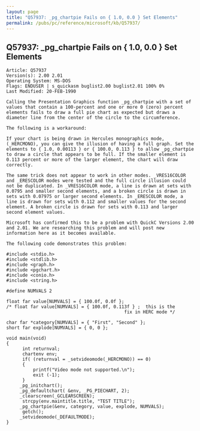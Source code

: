 ```yaml
---
layout: page
title: "Q57937: _pg_chartpie Fails on { 1.0, 0.0 } Set Elements"
permalink: /pubs/pc/reference/microsoft/kb/Q57937/
---
```


## Q57937: _pg_chartpie Fails on { 1.0, 0.0 } Set Elements

	Article: Q57937
	Version(s): 2.00 2.01
	Operating System: MS-DOS
	Flags: ENDUSER | s_quickasm buglist2.00 buglist2.01 100% 0%
	Last Modified: 20-FEB-1990
	
	Calling the Presentation Graphics function _pg_chartpie with a set of
	values that contain a 100-percent and one or more 0 (zero) percent
	elements fails to draw a full pie chart as expected but draws a
	diameter line from the center of the circle to the circumference.
	
	The following is a workaround:
	
	If your chart is being drawn in Hercules monographics mode,
	(_HERCMONO), you can give the illusion of having a full graph. Set the
	elements to { 1.0, 0.00113 } or { 100.0, 0.113 } to allow _pg_chartpie
	to draw a circle that appears to be full. If the smaller element is
	0.113 percent or more of the larger element, the chart will draw
	correctly.
	
	The same trick does not appear to work in other modes. _VRES16COLOR
	and _ERESCOLOR modes were tested and the full circle illusion could
	not be duplicated. In _VRES16COLOR mode, a line is drawn at sets with
	0.0795 and smaller second elements, and a broken circle is drawn in
	sets with 0.07975 or larger second elements. In _ERESCOLOR mode, a
	line is drawn for sets with 0.112 and smaller values for the second
	element. A broken circle is drawn for sets with 0.113 and larger
	second element values.
	
	Microsoft has confirmed this to be a problem with QuickC Versions 2.00
	and 2.01. We are researching this problem and will post new
	information here as it becomes available.
	
	The following code demonstrates this problem:
	
	#include <stdio.h>
	#include <stdlib.h>
	#include <graph.h>
	#include <pgchart.h>
	#include <conio.h>
	#include <string.h>
	
	#define NUMVALS 2
	
	float far value[NUMVALS] = { 100.0f, 0.0f };
	/* float far value[NUMVALS] = { 100.0f, 0.113f } ;  this is the
	                                            fix in HERC mode */
	
	char far *category[NUMVALS] = { "First", "Second" };
	short far explode[NUMVALS] = { 0, 0 };
	
	void main(void)
	{
	      int returnval;
	      chartenv env;
	      if( (returnval = _setvideomode(_HERCMONO)) == 0)
	      {
	          printf("Video mode not supported.\n");
	          exit (-1);
	      }
	     _pg_initchart();
	     _pg_defaultchart( &env, _PG_PIECHART, 2);
	     _clearscreen(_GCLEARSCREEN);
	      strcpy(env.maintitle.title, "TEST TITLE");
	     _pg_chartpie(&env, category, value, explode, NUMVALS);
	      getch();
	     _setvideomode(_DEFAULTMODE);
	}
